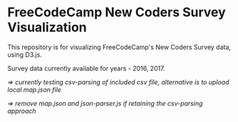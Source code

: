 # FreeCodeCamp New Coders Survey Visualization

This repository is for visualizing FreeCodeCamp's New Coders Survey data, using D3.js.

Survey data currently available for years - 2016, 2017.

*=> currently testing csv-parsing of included csv file, alternative is to upload local map.json file*

*=> remove map.json and json-parser.js if retaining the csv-parsing approach*
